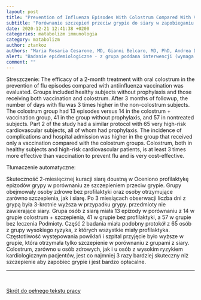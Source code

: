 ```yaml
---
layout: post
title: "Prevention of Influenza Episodes With Colostrum Compared With Vaccination in Healthy andHigh-Risk Cardiovascular Subjects: The EpidemiologicStudy in San Valentino"
subtitle: "Porównanie szczepień przeciw grypie do siary w zapobieganiu infekcji"
date: 2020-12-21 12:41:38 +0200
categories: matabolizm immunologia
category: matabolizm
author: ztankoz
authors: "Maria Rosaria Cesarone, MD, Gianni Belcaro, MD, PhD, Andrea Di Renzo, BA,Mark Dugall, PhD, Marisa Cacchio, MD, Irma Ruffini, MD, Luciano Pellegrini, MD,Gilberto Del Boccio, MD, Filiberto Fano, BA, Andrea Ledda, MD, Angelica Bottari, MD,Andrea Ricci, MD, Stefano Stuard, MD, and Giulia Vinciguerra, PhD"
alert: "Badanie epidemiologiczne - z grupa poddana interwencji (wymaga omówienia)"
comment: ""
---
```


Streszczenie:
The efficacy of a 2-month treatment with oral colostrum in
the prevention of flu episodes compared with antiinfluenza vaccination was evaluated. Groups included
healthy subjects without prophylaxis and those receiving
both vaccination and colostrum. After 3 months of followup, the number of days with flu was 3 times higher in the
non-colostrum subjects. The colostrum group had 13
episodes versus 14 in the colostrum + vaccination group, 41
in the group without prophylaxis, and 57 in nontreated
subjects. Part 2 of the study had a similar protocol with 65
very high-risk cardiovascular subjects, all of whom had
prophylaxis. The incidence of complications and hospital
admission was higher in the group that received only a vaccination compared with the colostrum groups. Colostrum,
both in healthy subjects and high-risk cardiovascular
patients, is at least 3 times more effective than vaccination
to prevent flu and is very cost-effective.

Tłumaczenie automatyczne:

Skuteczność 2-miesięcznej kuracji siarą doustną w
Oceniono profilaktykę epizodów grypy w porównaniu ze szczepieniem przeciw grypie. Grupy obejmowały
osoby zdrowe bez profilaktyki oraz osoby otrzymujące
zarówno szczepienia, jak i siarę. Po 3 miesiącach obserwacji liczba dni z grypą była 3-krotnie wyższa w przypadku grypy.
przedmioty nie zawierające siary. Grupa osób z siarą miała 13
epizody w porównaniu z 14 w grupie colostrum + szczepienia, 41
w grupie bez profilaktyki, a 57 w grupie bez leczenia
Podmioty. Część 2 badania miała podobny protokół z 65
osób z grupy wysokiego ryzyka, z których wszystkie miały
profilaktyka. Częstotliwość występowania powikłań i szpital
przyjęcie było wyższe w grupie, która otrzymała tylko szczepienie w porównaniu z grupami z siary. Colostrum,
zarówno u osób zdrowych, jak i u osób z wysokim ryzykiem kardiologicznym
pacjentów, jest co najmniej 3 razy bardziej skuteczny niż szczepienie
aby zapobiec grypie i jest bardzo opłacalne.

<hr>
<br>

[Skrót do pełnego tekstu pracy](https://journals.sagepub.com/doi/pdf/10.1177/1076029606295957)
